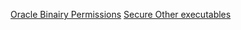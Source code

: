 [Oracle Binairy Permissions](Oracle_Binairy_Permissions "wikilink")
[Secure Other executables](Secure_Other_executables "wikilink")